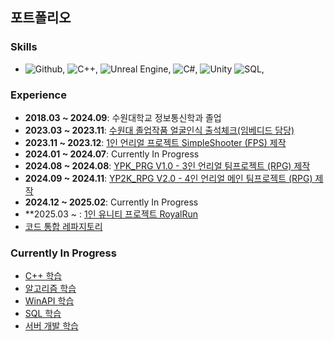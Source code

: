## 포트폴리오

### **Skills**
- ![Github](https://img.shields.io/badge/-Github-24292f?logo=github&logoColor=white),
  ![C++](https://img.shields.io/badge/-C%2B%2B-00599C?logo=cplusplus&logoColor=white),
  ![Unreal Engine](https://img.shields.io/badge/-Unreal%20Engine-003D60?logo=unrealengine&logoColor=white),
  ![C#](https://img.shields.io/badge/-C%23-239120?logo=csharp&logoColor=white),
  ![Unity](https://img.shields.io/badge/-Unity-100000?logo=unity&logoColor=white)
  ![SQL](https://img.shields.io/badge/-SQL-00618A?logo=sqlite&logoColor=white),


### **Experience**
- **2018.03 ~ 2024.09**: 수원대학교 정보통신학과 졸업
- **2023.03 ~ 2023.11**: [수원대 졸업작품 얼굴인식 출석체크(임베디드 담당)](https://github.com/kht9544/FaceRecongnition)
- **2023.11 ~ 2023.12**: [1인 언리얼 프로젝트 SimpleShooter (FPS) 제작](https://github.com/kht9544/SimpleShooter)
- **2024.01 ~ 2024.07**: Currently In Progress
- **2024.08 ~ 2024.08**: [YPK_PRG V1.0 - 3인 언리얼 팀프로젝트 (RPG) 제작](https://github.com/kht9544/YPK_TeamProject)
- **2024.09 ~ 2024.11**: [YP2K_RPG V2.0 - 4인 언리얼 메인 팀프로젝트 (RPG) 제작](https://github.com/kht9544/YP2K_MainProject)
- **2024.12 ~ 2025.02**: Currently In Progress
- **2025.03 ~          : [1인 유니티 프로젝트 RoyalRun](https://github.com/kht9544/Royal_Run)
- [코드 통합 레파지토리](https://github.com/kht9544/2024.5.30Unreal_kht)

### **Currently In Progress**
- [C++ 학습](https://github.com/kht9544/Cplusplus_Study)
- [알고리즘 학습](https://github.com/kht9544/Algorithm)
- [WinAPI 학습](https://github.com/kht9544/WINAPI)
- [SQL 학습](https://github.com/kht9544/DataBase)
- [서버 개발 학습](https://github.com/kht9544/Server)

